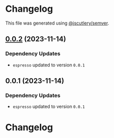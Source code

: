 # Changelog

This file was generated using [@jscutlery/semver](https://github.com/jscutlery/semver).

## [0.0.2](https://github.com/vaagnavanesyan/onyx/compare/latte-0.0.1...latte-0.0.2) (2023-11-14)

### Dependency Updates

* `espresso` updated to version `0.0.1`
## 0.0.1 (2023-11-14)

### Dependency Updates

* `espresso` updated to version `0.0.1`
# Changelog

